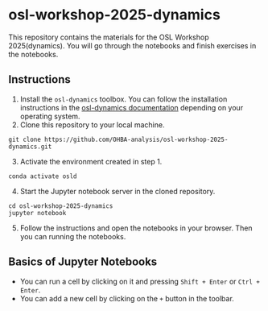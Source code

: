 # osl-workshop-2025-dynamics
This repository contains the materials for the OSL Workshop 2025(dynamics). You will go through the notebooks and finish exercises in the notebooks.

## Instructions
1. Install the `osl-dynamics` toolbox. You can follow the installation instructions in the [osl-dynamics documentation](https://osl-dynamics.readthedocs.io/en/latest/install.html) depending on your operating system.
2. Clone this repository to your local machine.
```
git clone https://github.com/OHBA-analysis/osl-workshop-2025-dynamics.git
```
3. Activate the environment created in step 1.
```
conda activate osld
```
4. Start the Jupyter notebook server in the cloned repository.
```
cd osl-workshop-2025-dynamics
jupyter notebook
```
5. Follow the instructions and open the notebooks in your browser. Then you can running the notebooks.

## Basics of Jupyter Notebooks
- You can run a cell by clicking on it and pressing `Shift + Enter` or `Ctrl + Enter`.
- You can add a new cell by clicking on the `+` button in the toolbar.